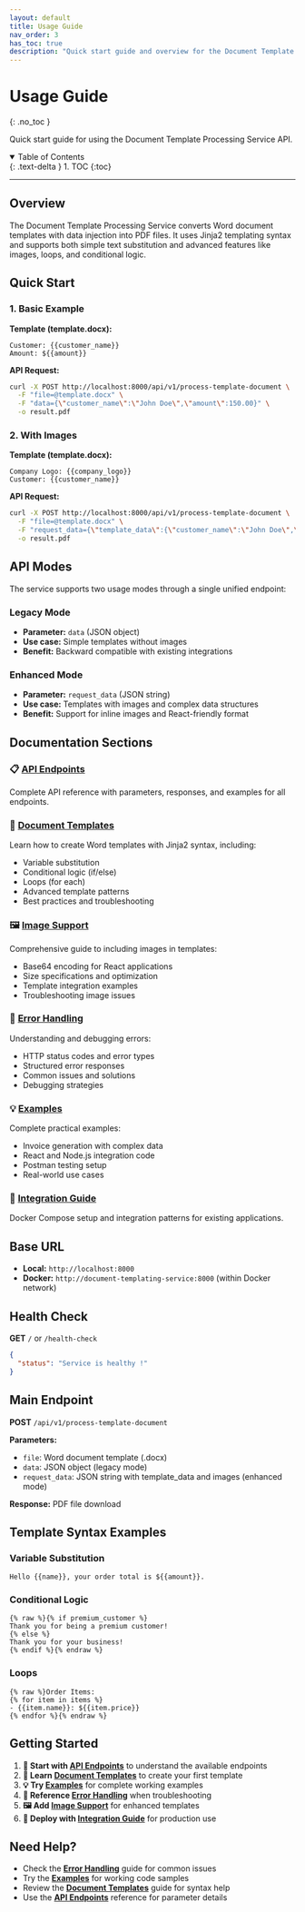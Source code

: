 ```yaml
---
layout: default
title: Usage Guide
nav_order: 3
has_toc: true
description: "Quick start guide and overview for the Document Template Processing Service."
---
```


# Usage Guide
{: .no_toc }

Quick start guide for using the Document Template Processing Service API.

<details open markdown="block">
  <summary>
    Table of Contents
  </summary>
  {: .text-delta }
1. TOC
{:toc}
</details>

---

## Overview

The Document Template Processing Service converts Word document templates with data injection into PDF files. It uses Jinja2 templating syntax and supports both simple text substitution and advanced features like images, loops, and conditional logic.

## Quick Start

### 1. Basic Example

**Template (template.docx):**
```
Customer: {{customer_name}}
Amount: ${{amount}}
```

**API Request:**
```bash
curl -X POST http://localhost:8000/api/v1/process-template-document \
  -F "file=@template.docx" \
  -F "data={\"customer_name\":\"John Doe\",\"amount\":150.00}" \
  -o result.pdf
```

### 2. With Images

**Template (template.docx):**
```
Company Logo: {{company_logo}}
Customer: {{customer_name}}
```

**API Request:**
```bash
curl -X POST http://localhost:8000/api/v1/process-template-document \
  -F "file=@template.docx" \
  -F "request_data={\"template_data\":{\"customer_name\":\"John Doe\",\"company_logo\":\"{{logo}}\"},\"images\":{\"logo\":{\"data\":\"base64_data\",\"width_mm\":40}}}" \
  -o result.pdf
```

## API Modes

The service supports two usage modes through a single unified endpoint:

### Legacy Mode
- **Parameter:** `data` (JSON object)
- **Use case:** Simple templates without images
- **Benefit:** Backward compatible with existing integrations

### Enhanced Mode  
- **Parameter:** `request_data` (JSON string)
- **Use case:** Templates with images and complex data structures
- **Benefit:** Support for inline images and React-friendly format

## Documentation Sections

### 📋 **[API Endpoints](api-endpoints.html)**
Complete API reference with parameters, responses, and examples for all endpoints.

### 📄 **[Document Templates](document-templates.html)**
Learn how to create Word templates with Jinja2 syntax, including:
- Variable substitution
- Conditional logic (if/else)
- Loops (for each)
- Advanced template patterns
- Best practices and troubleshooting

### 🖼️ **[Image Support](image-support.html)**
Comprehensive guide to including images in templates:
- Base64 encoding for React applications
- Size specifications and optimization
- Template integration examples
- Troubleshooting image issues

### 🚫 **[Error Handling](error-handling.html)**
Understanding and debugging errors:
- HTTP status codes and error types
- Structured error responses
- Common issues and solutions
- Debugging strategies

### 💡 **[Examples](examples.html)**
Complete practical examples:
- Invoice generation with complex data
- React and Node.js integration code
- Postman testing setup
- Real-world use cases

### 🐳 **[Integration Guide](integration.html)**
Docker Compose setup and integration patterns for existing applications.

## Base URL

- **Local:** `http://localhost:8000`
- **Docker:** `http://document-templating-service:8000` (within Docker network)

## Health Check

**GET** `/` or `/health-check`

```json
{
  "status": "Service is healthy !"
}
```

## Main Endpoint

**POST** `/api/v1/process-template-document`

**Parameters:**
- `file`: Word document template (.docx)
- `data`: JSON object (legacy mode)
- `request_data`: JSON string with template_data and images (enhanced mode)

**Response:** PDF file download

## Template Syntax Examples

### Variable Substitution
```
Hello {{name}}, your order total is ${{amount}}.
```

### Conditional Logic
```
{% raw %}{% if premium_customer %}
Thank you for being a premium customer!
{% else %}
Thank you for your business!
{% endif %}{% endraw %}
```

### Loops
```
{% raw %}Order Items:
{% for item in items %}
- {{item.name}}: ${{item.price}}
{% endfor %}{% endraw %}
```

## Getting Started

1. **📖 Start with [API Endpoints](api-endpoints.html)** to understand the available endpoints
2. **📄 Learn [Document Templates](document-templates.html)** to create your first template
3. **💡 Try [Examples](examples.html)** for complete working examples
4. **🚫 Reference [Error Handling](error-handling.html)** when troubleshooting
5. **🖼️ Add [Image Support](image-support.html)** for enhanced templates
6. **🐳 Deploy with [Integration Guide](integration.html)** for production use

## Need Help?

- Check the **[Error Handling](error-handling.html)** guide for common issues
- Try the **[Examples](examples.html)** for working code samples  
- Review the **[Document Templates](document-templates.html)** guide for syntax help
- Use the **[API Endpoints](api-endpoints.html)** reference for parameter details